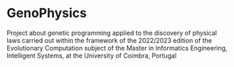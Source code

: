 # GenoPhysics
Project about genetic programming applied to the discovery of physical laws carried out within the framework of the 2022/2023 edition of the Evolutionary Computation subject of the Master in Informatics Engineering, Intelligent Systems, at the University of Coimbra, Portugal
